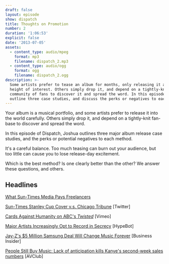 ```yaml
---
draft: false
layout: episode
show: dispatch
title: Thoughts on Promotion
number: 2
duration: '1:06:53'
explicit: false
date: '2013-07-05'
assets:
  - content_type: audio/mpeg
    format: mp3
    filename: dispatch_2.mp3
  - content_type: audio/ogg
    format: ogg
    filename: dispatch_2.ogg
description: >-
  Some artists prefer to tease an album for months, only releasing it at the
  height of interest. Others simply drop it, and depend on a tightly-knit
  community of fans to discover it and spread the word. In this episode, we
  outline three case studies, and discuss the perks or negatives to each method.
---
```

Your album is a musical portfolio, and some artists prefer to release it into the world carefully. Others simply drop it, and depend on a tightly-knit fan-base to discover and spread the word.

In this episode of Dispatch, Joshua outlines three major album release case studies, and the perks or potential negatives to each method.

It's a careful balance. Too much teasing can burn out your audience, but too little can cause you to lose release-day excitement.

Which is the best method? Is one clearly better than the other? We answer these questions, and others.

## Headlines

[What Sun-Times Media Pays Freelancers](http://jimromenesko.com/2013/06/25/what-sun-times-media-pays-freelancers-for-suburban-newspaper-photo-assignments/)

[Sun-Times Stanley Cup Cover v.s. Chicago Tribune](https://twitter.com/briancassella/statuses/350022531064934400) [Twitter]

[Cards Against Humanity on ABC's *Twisted*](http://vimeo.com/69659351) [Vimeo]

[Major Artists Increasingly Opt to Record in Secrecy](http://www.hypebot.com/hypebot/2013/07/major-artists-increasingly-opt-to-record-in-secrecy.html) [HypeBot]

[Jay-Z's $5 Million Samsung Deal Will Change Music Forever](http://www.businessinsider.com/jay-zs-5-million-samsung-deal-2013-7) [Business Insider]

[People Still Buy Music: Lack of anticipation kills Kanye's second-week sales numbers](http://www.avclub.com/articles/people-still-buy-music-lack-of-anticipation-kills,99737/) [AVClub]
